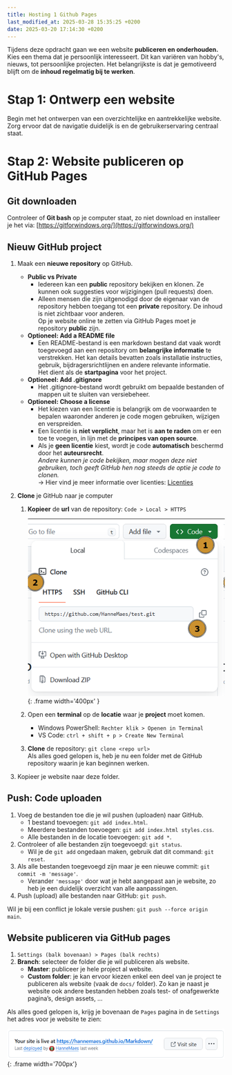 ```yaml
---
title: Hosting 1 Github Pages
last_modified_at: 2025-03-28 15:35:25 +0200
date: 2025-03-20 17:14:30 +0200
---
```


Tijdens deze opdracht gaan we een website **publiceren en onderhouden.** Kies een thema dat je persoonlijk interesseert. Dit kan variëren van hobby's, nieuws, tot persoonlijke projecten. Het belangrijkste is dat je gemotiveerd blijft om de **inhoud regelmatig bij te werken**.

# Stap 1: Ontwerp een website

Begin met het ontwerpen van een overzichtelijke en aantrekkelijke website. Zorg ervoor dat de navigatie duidelijk is en de gebruikerservaring centraal staat.

# Stap 2: Website publiceren op GitHub Pages

## Git downloaden

Controleer of **Git bash** op je computer staat, zo niet download en installeer je het via: [https://gitforwindows.org/](https://gitforwindows.org/)

## Nieuw GitHub project

1. Maak een **nieuwe repository** op GitHub.

   - **Public vs Private**
     - Iedereen kan een **public** repository bekijken en klonen. Ze kunnen ook suggesties voor wijzigingen (pull requests) doen.
     - Alleen mensen die zijn uitgenodigd door de eigenaar van de repository hebben toegang tot een **private** repository. De inhoud is niet zichtbaar voor anderen.  
       Op je website online te zetten via GitHub Pages moet je repository **public** zijn.
   - **Optioneel: Add a README file**
     - Een README-bestand is een markdown bestand dat vaak wordt toegevoegd aan een repository om **belangrijke informatie** te verstrekken. Het kan details bevatten zoals installatie instructies, gebruik, bijdragersrichtlijnen en andere relevante informatie.  
       Het dient als de **startpagina** voor het project.
   - **Optioneel: Add .gitignore**
     - Het .gitignore-bestand wordt gebruikt om bepaalde bestanden of mappen uit te sluiten van versiebeheer.
   - **Optioneel: Choose a license**
     - Het kiezen van een licentie is belangrijk om de voorwaarden te bepalen waaronder anderen je code mogen gebruiken, wijzigen en verspreiden.
     - Een licentie is **niet verplicht**, maar het is **aan te raden** om er een toe te voegen, in lijn met de **principes van open source**.
     - Als je **geen licentie** kiest, wordt je code **automatisch** beschermd door het **auteursrecht**.  
       _Andere kunnen je code bekijken, maar mogen deze niet gebruiken, toch geeft GitHub hen nog steeds de optie je code to clonen._  
       → Hier vind je meer informatie over licenties: [Licenties](licenties)

2. **Clone** je GitHub naar je computer

   1. **Kopieer** de **url** van de repository: `Code > Local > HTTPS`

      ![Untitled](images/ghpages.png){: .frame width='400px' }

   2. Open een **terminal** op de **locatie** waar je **project** moet komen.
      - Windows PowerShell: `Rechter klik > Openen in Terminal`
      - VS Code: `ctrl + shift + p > Create New Terminal`
   3. **Clone** de repository: `git clone <repo url>`  
      Als alles goed gelopen is, heb je nu een folder met de GitHub repository waarin je kan beginnen werken.

3. Kopieer je website naar deze folder.

## Push: Code uploaden

1. Voeg de bestanden toe die je wil pushen (uploaden) naar GitHub.
   - 1 bestand toevoegen: `git add index.html`.
   - Meerdere bestanden toevoegen: `git add index.html styles.css`.
   - Alle bestanden in de locatie toevoegen: `git add *`.
2. Controleer of alle bestanden zijn toegevoegd: `git status`.
   - Wil je de `git add` ongedaan maken, gebruik dat dit command: `git reset`.
3. Als alle bestanden toegevoegd zijn maar je een nieuwe commit: `git commit -m 'message'`.
   - Verander `'message'` door wat je hebt aangepast aan je website, zo heb je een duidelijk overzicht van alle aanpassingen.
4. Push (upload) alle bestanden naar GitHub: `git push`.

Wil je bij een conflict je lokale versie pushen: `git push --force origin main`.

## Website publiceren via GitHub pages

1. `Settings (balk bovenaan) > Pages (balk rechts)`
2. **Branch**: selecteer de folder die je wil publiceren als website.
   - **Master**: publiceer je hele project al website.
   - **Custom folder**: je kan ervoor kiezen enkel een deel van je project te publiceren als website (vaak de `docs/` folder). Zo kan je naast je website ook andere bestanden hebben zoals test- of onafgewerkte pagina’s, design assets, …

Als alles goed gelopen is, krijg je bovenaan de `Pages` pagina in de `Settings` het adres voor je website te zien:

![](images/ghlive.png){: .frame width='700px'}
